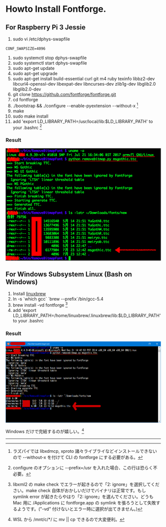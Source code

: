 # Howto Install Fontforge.

## For Raspberry Pi 3 Jessie

1. sudo vi /etc/dphys-swapfile
```
CONF_SWAPSIZE=4096
```
1. sudo systemctl stop dphys-swapfile
1. sudo systemctl start dphys-swapfile
1. sudo apt-get update
1. sudo apt-get upgrade
1. sudo apt-get install build-essential curl git m4 ruby texinfo libbz2-dev libcurl4-openssl-dev libexpat-dev libncurses-dev zlib1g-dev libglib2.0 libglib2.0-dev
1. git clone https://github.com/fontforge/fontforge.git
1. cd fontforge
1. ./bootstrap && ./configure --enable-pyextension --without-x [^1]
1. make
1. sudo make install
1. add 'export LD\_LIBRARY\_PATH=/usr/local/lib:$LD\_LIBRARY\_PATH' to your .bashrc [^2]

### Result

![Screenshot](./images/rpi3ff-ss.png)

## For Windows Subsystem Linux (Bash on Windows)

1. Install [linuxbrew](http://linuxbrew.sh)
1. ln -s \`which gcc\` \`brew --prefix\`/bin/gcc-5.4
1. brew install -vd fontforge [^3]
1. add 'export LD\_LIBRARY\_PATH=/home/linuxbrew/.linuxbrew/lib:$LD\_LIBRARY\_PATH' to your .bashrc

### Result

![Screenshot](./images/wslff-ss.png)

Windows だけで完結するのが嬉しい。[^4]

-----

[^1]: ラズパイでは libxdmcp, xproto 諸々ライブライなどインストールできないので --without-x を付けて CLI の fontforge にする必要がある。

[^2]: configure のオプションに --prefix=/usr を入れた場合、この行は恐らく不必要。

[^3]: libxml2 の make check でエラーが起きるので「2: ignore」を選択してください。make check 自体がおかしいだけでバイナリは正常です。もし symlink error が起きたらやはり「2: ignore」を選んでください。どうも Mac 用に /Applications に fontforge.app の symlink を張ろうとして失敗するようです。("-vd" 付けないとエラー時に選択が出てきません。)

[^4]: WSL から /mnt/c/*/ に mv || cp できるので大変便利。
